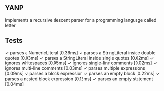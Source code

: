 ## YANP
Implements a recursive descent parser for a programming language called letter

## Tests
✓ parses a NumericLiteral [0.36ms]
✓ parses a StringLiteral inside double quotes [0.03ms]
✓ parses a StringLiteral inside single quotes [0.02ms]
✓ ignores whitespaces [0.05ms]
✓ ignores single-line comments [0.02ms]
✓ ignores multi-line comments [0.03ms]
✓ parses multiple expressions [0.09ms]
✓ parses a block expression
✓ parses an empty block [0.22ms]
✓ parses a nested block expression [0.12ms]
✓ parses an empty statement [0.04ms]

